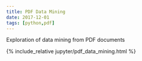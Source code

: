 ```yaml
---
title: PDF Data Mining
date: 2017-12-01
tags: [python,pdf]
---
```


Exploration of data mining from PDF documents

<!-- excerpt separator -->

{% include_relative jupyter/pdf_data_mining.html %}
